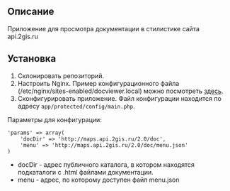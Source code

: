 ## Описание
Приложение для просмотра документации в стилистике сайта api.2gis.ru

## Установка
1. Склонировать репозиторий.
2. Настроить Nginx. Пример конфигурационного файла (/etc/nginx/sites-enabled/docviewer.local) можно посмотреть [здесь](https://github.com/2gis/maps-api-2.0-doc-viewer/blob/master/nginx-sample.conf).
3. Сконфигурировать приложение. Файл конфигурации находится по адресу `app/protected/config/main.php`.

Параметры для конфигурации:

    'params' => array(
        'docDir' => 'http://maps.api.2gis.ru/2.0/doc',
        'menu' => 'http://maps.api.2gis.ru/2.0/doc/menu.json'
    )

* docDir - адрес публичного каталога, в котором находятся подкаталоги с .html файлами документации.
* menu - адрес, по которому доступен файл menu.json